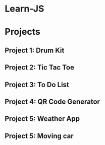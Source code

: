 # Learn-JS

# Projects

## Project 1: Drum Kit
## Project 2: Tic Tac Toe
## Project 3: To Do List
## Project 4: QR Code Generator
## Project 5: Weather App
## Project 5: Moving car 